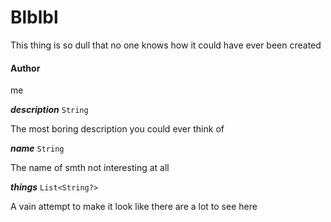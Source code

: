 

# Blblbl



This thing is so dull that no one knows how it could have ever been created



#### Author



me

  
<article>

***description*** `String` 

The most boring description you could ever think of

</article>
<article>

***name*** `String` 

The name of smth not interesting at all

</article>
<article>

***things*** `List<String?>` 

A vain attempt to make it look like there are a lot to see here

</article>


